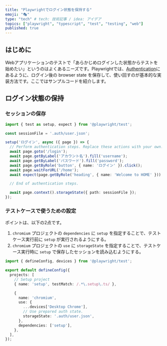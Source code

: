 ```yaml
---
title: "Playwrightでログイン状態を保持する"
emoji: "🎭"
type: "tech" # tech: 技術記事 / idea: アイデア
topics: ["playwright", "typescript", "test", "testing", "web"]
published: true
---
```


## はじめに

Webアプリケーションのテストで「あらかじめログインした状態からテストを始めたい」というのはよくあるニーズです。Playwrightでは、[Authentication](https://playwright.dev/docs/auth)にあるように、ログイン後の browser state を保存して、使い回すのが基本的な実装方法です。ここではサンプルコードを紹介します。

## ログイン状態の保持

### セッションの保存

```typescript:tests/auth.setup.ts
import { test as setup, expect } from '@playwright/test';

const sessionFile = '.auth/user.json';

setup('ログイン', async ({ page }) => {
  // Perform authentication steps. Replace these actions with your own.
  await page.goto('/login');
  await page.getByLabel('アカウント名').fill('username');
  await page.getByLabel('パスワード').fill('password');
  await page.getByRole('button', { name: 'ログイン' }).click();
  await page.waitForURL('/home');
  await expect(page.getByRole('heading', { name: 'Welcome to HOME' })).toBeVisible();

  // End of authentication steps.

  await page.context().storageState({ path: sessionFile });
});
```

### テストケースで使うための設定

ポイントは、以下の2点です。

1. `chromium` プロジェクトの `dependencies` に `setup` を指定することで、テストケース実行前に `setup` が実行されるようにする。
2. `chromium` プロジェクトの `use` に `storageState` を指定することで、テストケース実行時に `setup` で保存したセッションを読み込むようにする。

```typescript:playwright.config.ts
import { defineConfig, devices } from '@playwright/test';

export default defineConfig({
  projects: [
    // Setup project
    { name: 'setup', testMatch: /.*\.setup\.ts/ },

    {
      name: 'chromium',
      use: {
        ...devices['Desktop Chrome'],
        // Use prepared auth state.
        storageState: '.auth/user.json',
      },
      dependencies: ['setup'],
    },
  ],
});
```

<!-- qiita article id: 8ea36426ca487eddfaa5 -->
